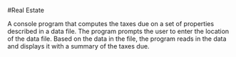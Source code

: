 #Real Estate

A console program that computes the taxes due on a set of properties described in a data file. The program prompts the user to enter the location of the data file.  Based on the data in the file, the program reads in the data and displays it with a summary of the taxes due.
